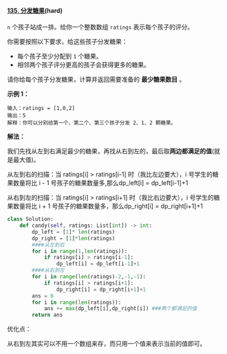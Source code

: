 #### [135. 分发糖果](https://leetcode-cn.com/problems/candy/)(hard)

`n` 个孩子站成一排。给你一个整数数组 `ratings` 表示每个孩子的评分。

你需要按照以下要求，给这些孩子分发糖果：

- 每个孩子至少分配到 `1` 个糖果。
- 相邻两个孩子评分更高的孩子会获得更多的糖果。

请你给每个孩子分发糖果，计算并返回需要准备的 **最少糖果数目** 。

 

**示例 1：**

```
输入：ratings = [1,0,2]
输出：5
解释：你可以分别给第一个、第二个、第三个孩子分发 2、1、2 颗糖果。
```

**解法：**

我们先找从左到右满足最少的糖果，再找从右到左的，最后取**两边都满足的值**(就是最大值)。

从左到右的扫描：当 ratings[i] > ratings[i-1] 时（我比左边要大），i 号学生的糖果数量将比 i - 1 号孩子的糖果数量多,那么dp_left[i] = dp_left[i-1]+1

从右到左的扫描：当 ratings[i] > ratings[i+1] 时（我比右边要大），i 号学生的糖果数量将比 i + 1 号孩子的糖果数量多，那么dp_right[i] = dp_right[i+1]+1



```python
class Solution:
    def candy(self, ratings: List[int]) -> int:
        dp_left = [1]* len(ratings)
        dp_right = [1]*len(ratings)
        ####从左到右
        for i in range(1,len(ratings)):
            if ratings[i] > ratings[i-1]:
                dp_left[i] = dp_left[i-1]+1
        ####从右到左
        for i in range(len(ratings)-2,-1,-1):
            if ratings[i] > ratings[i+1]:
                dp_right[i] = dp_right[i+1]+1
        ans = 0
        for i in range(len(ratings)):
            ans += max(dp_left[i],dp_right[i]) ###两个都满足的值
        return ans
```

优化点：

从右到左其实可以不用一个数组来存，而只用一个值来表示当前的值即可。